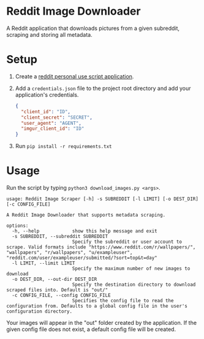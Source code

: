 # Reddit Image Downloader

A Reddit application that downloads pictures from a given subreddit, scraping and storing all metadata.

# Setup

1. Create a [reddit personal use script application](https://www.reddit.com/prefs/apps/).

2. Add a `credentials.json` file to the project root directory and add your application's credentials.
   ```json
   {
     "client_id": "ID",
     "client_secret": "SECRET",
     "user_agent": "AGENT",
     "imgur_client_id": "ID"
   }
   ```
3. Run `pip install -r requirements.txt`

# Usage

Run the script by typing `python3 download_images.py <args>`.

```
usage: Reddit Image Scraper [-h] -s SUBREDDIT [-l LIMIT] [-o DEST_DIR] [-c CONFIG_FILE]

A Reddit Image Downloader that supports metadata scraping.

options:
  -h, --help            show this help message and exit
  -s SUBREDDIT, --subreddit SUBREDDIT
                        Specify the subreddit or user account to scrape. Valid formats include "https://www.reddit.com/r/wallpapers/", "wallpapers", "r/wallpapers", "u/exampleuser", "reddit.com/user/exampleuser/submitted/?sort=top&t=day"
  -l LIMIT, --limit LIMIT
                        Specify the maximum number of new images to download
  -o DEST_DIR, --out-dir DEST_DIR
                        Specify the destination directory to download scraped files into. Default is "out/"
  -c CONFIG_FILE, --config CONFIG_FILE
                        Specifies the config file to read the configuration from. Defaults to a global config file in the user's configuration directory.
```

Your images will appear in the "out" folder created by the application.
If the given config file does not exist, a default config file will be created.